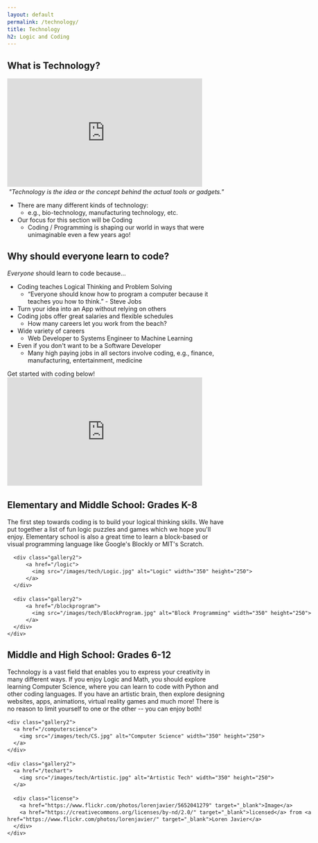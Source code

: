 ```yaml
---
layout: default
permalink: /technology/
title: Technology
h2: Logic and Coding
---
```


<section50> 
<h2>What is Technology?</h2>
  <div class="section50left">
    <iframe src="https://www.youtube.com/embed/k_RtS3sag1Y?start=0&end=150" scrolling="no" allowfullscreen="" width="450" height="250" frameborder="0"><br/></iframe>
  </div>

  <div class="section50right">
  <div style="text-align:center; font-style:italic;"> "Technology is the <i>idea</i> or the <i>concept</i> behind the actual tools or gadgets." </div>

  <ul class="aboutl1"> 
  <li>There are many different kinds of technology:
  <ul class="aboutl2"><li>e.g., bio-technology, manufacturing technology, etc.</li></ul>
  </li>
  <li>Our focus for this section will be Coding
  <ul class="aboutl2"><li>Coding / Programming is shaping our world in ways that were unimaginable even a few years ago!</li></ul>
  </li>
  </ul>
  </div>
</section50>

<section50>
<h2>Why should everyone learn to code?</h2>

  <div class="section50left">
  <i>Everyone</i> should learn to code because... 

  <ul class="yes">

  <li> Coding teaches Logical Thinking and Problem Solving
    <ul class="aboutl2"> <li> “Everyone should know how to program a computer because it teaches you how to think.” - Steve Jobs</li> </ul>
  </li>

  <li>Turn your idea into an App without relying on others</li>

  <li>Coding jobs offer great salaries and flexible schedules
    <ul class="aboutl2"> <li> How many careers let you work from the beach? </li> </ul>
  </li>

  <li>Wide variety of careers
    <ul class="aboutl2"> <li>Web Developer to Systems Engineer to Machine Learning</li></ul>
  </li>

  <li> Even if you don't want to be a Software Developer
    <ul class="aboutl2"> 
      <li> Many high paying jobs in all sectors involve coding, e.g., finance, manufacturing, entertainment, medicine</li> 
    </ul>
  </li>
  </ul>
  Get started with coding below!
  </div> 

  <div class="section50right">
    <iframe src="https://www.youtube.com/embed/cKhVupvyhKk" scrolling="no" allowfullscreen="" width="450" height="250" frameborder="0"><br/></iframe>
  </div>

</section50>

<section50short>

<h2>Elementary and Middle School: Grades K-8</h2>
<p> The first step towards coding is to build your logical thinking skills. We have put together a list of fun logic puzzles and games which we hope you'll enjoy. Elementary school is also a great time to learn a block-based or visual programming language like Google's Blockly or MIT's Scratch.
</p>

  <div class="navbar2">
    <div class="center" style="width:900px">
      
      <div class="gallery2">
          <a href="/logic">
            <img src="/images/tech/Logic.jpg" alt="Logic" width="350" height="250">
          </a>
      </div>
      
      <div class="gallery2">
          <a href="/blockprogram">
            <img src="/images/tech/BlockProgram.jpg" alt="Block Programming" width="350" height="250">
          </a>
      </div>
    </div>
  </div>

</section50short>

<section50>
<h2>Middle and High School: Grades 6-12</h2>
<p>Technology is a vast field that enables you to express your creativity in many different ways. If you enjoy Logic and Math, you should explore learning Computer Science, where you can learn to code with Python and other coding languages. If you have an artistic brain, then explore designing websites, apps, animations, virtual reality games and much more! There is no reason to limit yourself to one or the other -- you can enjoy both!</p>

<div class="navbar2">
  <div class="center" style="width:900px">
      
    <div class="gallery2">
      <a href="/computerscience">
        <img src="/images/tech/CS.jpg" alt="Computer Science" width="350" height="250">
      </a>
    </div>
      
    <div class="gallery2">
      <a href="/techart">
        <img src="/images/tech/Artistic.jpg" alt="Artistic Tech" width="350" height="250">
      </a>

      <div class="license">
        <a href="https://www.flickr.com/photos/lorenjavier/5652041279" target="_blank">Image</a>
        <a href="https://creativecommons.org/licenses/by-nd/2.0/" target="_blank">licensed</a> from <a href="https://www.flickr.com/photos/lorenjavier/" target="_blank">Loren Javier</a>
      </div>
    </div>
  </div>
</div>

</section50>
<br>
